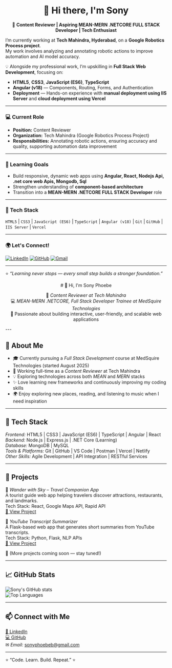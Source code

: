 
<!--
**sonyphoebeb/sonyphoebeb** is a ✨ _special_ ✨ repository because its `README.md` (this file) appears on your GitHub profile.

Here are some ideas to get you started:

- 🔭 I’m currently working on ...
- 🌱 I’m currently learning ...
- 👯 I’m looking to collaborate on ...
- 🤔 I’m looking for help with ...
- 💬 Ask me about ...
- 📫 How to reach me: ...
- 😄 Pronouns: ...
- ⚡ Fun fact: ...
-->

<div align="center">

# 👋 Hi there, I'm Sony  

🎯 **Content Reviewer | Aspiring MEAN-MERN .NETCORE FULL STACK Developer | Tech Enthusiast**

</div>

I’m currently working at **Tech Mahindra, Hyderabad**, on a **Google Robotics Process project**.  
My work involves analyzing and annotating robotic actions to improve automation and AI model accuracy.

💡 Alongside my professional work, I’m upskilling in **Full Stack Web Development**, focusing on:
- **HTML5**, **CSS3**, **JavaScript (ES6)**, **TypeScript**
- **Angular (v18)** — Components, Routing, Forms, and Authentication
- **Deployment** — Hands-on experience with **manual deployment using IIS Server** and **cloud deployment using Vercel**

---

### 💻 Current Role
- **Position:** Content Reviewer  
- **Organization:** Tech Mahindra (Google Robotics Process Project)  
- **Responsibilities:** Annotating robotic actions, ensuring accuracy and quality, supporting automation data improvement  

---

### 🚀 Learning Goals
- Build responsive, dynamic web apps using **Angular, React, Nodejs Api, .net core web Apis, Mongodb, Sql**
- Strengthen understanding of **component-based architecture**
- Transition into a **MEAN-MERN .NETCORE FULL STACK Developer** role  

---

### 🧰 Tech Stack
`HTML5` | `CSS3` | `JavaScript (ES6)` | `TypeScript` | `Angular (v18)` | `Git` | `GitHub` | `IIS Server` | `Vercel`

---

### 🌍 Let's Connect!
[![LinkedIn](https://img.shields.io/badge/LinkedIn-blue?logo=linkedin&logoColor=white)](www.linkedin.com/in/sony-phoebe-93a251289)  [![GitHub](https://img.shields.io/badge/GitHub-black?logo=github&logoColor=white)](https://github.com/sonyphoebeb)  [![Gmail](https://img.shields.io/badge/Gmail-red?logo=gmail&logoColor=white)](mailto:sonyphoebebaree@gmail.com)

---

⭐ _“Learning never stops — every small step builds a stronger foundation.”_





















<div align="center">
# 👋 Hi, I'm Sony Phoebe  

🌸 *Content Reviewer at Tech Mahindra*  
💻 *MEAN-MERN .NETCORE, Full Stack Developer Trainee at MedSquire Technologies*  
🚀 Passionate about building interactive, user-friendly, and scalable web applications  
</div>
---

## 💫 About Me  

- 🎓 Currently pursuing a *Full Stack Development* course at MedSquire Technologies (started August 2025)  
- 💼 Working full-time as a *Content Reviewer* at Tech Mahindra  
- 💡 Exploring technologies across both *MEAN* and *MERN* stacks  
- ✨ Love learning new frameworks and continuously improving my coding skills  
- 🌍 Enjoy exploring new places, reading, and listening to music when I need inspiration  

---

## 🧠 Tech Stack  

*Frontend:* HTML5 | CSS3 | JavaScript (ES6) | TypeScript | Angular | React  
*Backend:* Node.js | Express.js | .NET Core (Learning)  
*Database:* MongoDB | MySQL  
*Tools & Platforms:* Git | GitHub | VS Code | Postman | Vercel | Netlify  
*Other Skills:* Agile Development | API Integration | RESTful Services  

---

## 🧩 Projects  

🔹 *Wander with Sky – Travel Companion App*  
A tourist guide web app helping travelers discover attractions, restaurants, and landmarks.  
Tech Stack: React, Google Maps API, Rapid API  
[🔗 View Project](https://github.com/sonyphoebeb/Wander-with-Sky)

🔹 *YouTube Transcript Summarizer*  
A Flask-based web app that generates short summaries from YouTube transcripts.  
Tech Stack: Python, Flask, NLP APIs  
[🔗 View Project](https://github.com/sonyphoebeb/Youtube-Transcript-Summarizer)

🔹 (More projects coming soon — stay tuned!)  

---

## 📈 GitHub Stats  

![Sony's GitHub stats](https://github-readme-stats.vercel.app/api?username=sonyphoebeb&show_icons=true&theme=radical)  
![Top Languages](https://github-readme-stats.vercel.app/api/top-langs/?username=sonyphoebeb&layout=compact&theme=radical)

---

## 📫 Connect with Me  

[💼 LinkedIn](https://www.linkedin.com/)  
[💻 GitHub](https://github.com/sonyphoebeb)  
✉ *Email:* sonyphoebeb@gmail.com  

---

⭐ “Code. Learn. Build. Repeat.” ⭐

